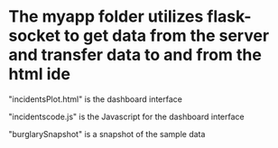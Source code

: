 # The myapp folder utilizes flask-socket to get data from the server and transfer data to and from the html ide

"incidentsPlot.html" is the dashboard interface

"incidentscode.js" is the Javascript for the dashboard interface

"burglarySnapshot" is a snapshot of the sample data
